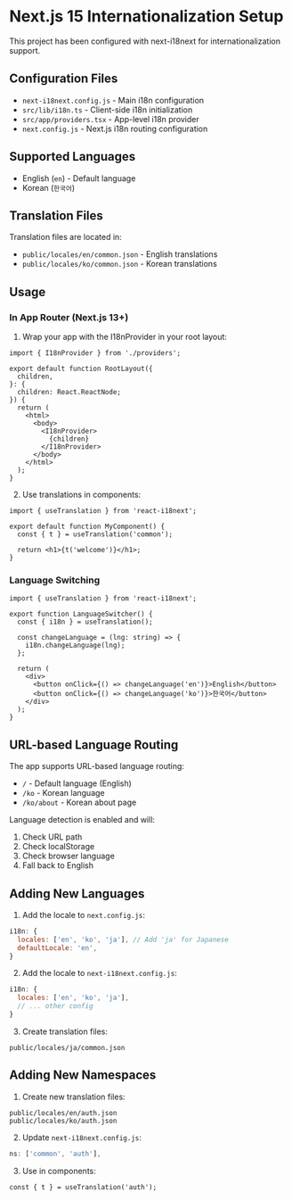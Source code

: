 # Next.js 15 Internationalization Setup

This project has been configured with next-i18next for internationalization support.

## Configuration Files

- `next-i18next.config.js` - Main i18n configuration
- `src/lib/i18n.ts` - Client-side i18n initialization
- `src/app/providers.tsx` - App-level i18n provider
- `next.config.js` - Next.js i18n routing configuration

## Supported Languages

- English (`en`) - Default language
- Korean (`한국어`)

## Translation Files

Translation files are located in:
- `public/locales/en/common.json` - English translations
- `public/locales/ko/common.json` - Korean translations

## Usage

### In App Router (Next.js 13+)

1. Wrap your app with the I18nProvider in your root layout:

```tsx
import { I18nProvider } from './providers';

export default function RootLayout({
  children,
}: {
  children: React.ReactNode;
}) {
  return (
    <html>
      <body>
        <I18nProvider>
          {children}
        </I18nProvider>
      </body>
    </html>
  );
}
```

2. Use translations in components:

```tsx
import { useTranslation } from 'react-i18next';

export default function MyComponent() {
  const { t } = useTranslation('common');
  
  return <h1>{t('welcome')}</h1>;
}
```

### Language Switching

```tsx
import { useTranslation } from 'react-i18next';

export function LanguageSwitcher() {
  const { i18n } = useTranslation();
  
  const changeLanguage = (lng: string) => {
    i18n.changeLanguage(lng);
  };
  
  return (
    <div>
      <button onClick={() => changeLanguage('en')}>English</button>
      <button onClick={() => changeLanguage('ko')}>한국어</button>
    </div>
  );
}
```

## URL-based Language Routing

The app supports URL-based language routing:
- `/` - Default language (English)
- `/ko` - Korean language
- `/ko/about` - Korean about page

Language detection is enabled and will:
1. Check URL path
2. Check localStorage
3. Check browser language
4. Fall back to English

## Adding New Languages

1. Add the locale to `next.config.js`:
```js
i18n: {
  locales: ['en', 'ko', 'ja'], // Add 'ja' for Japanese
  defaultLocale: 'en',
}
```

2. Add the locale to `next-i18next.config.js`:
```js
i18n: {
  locales: ['en', 'ko', 'ja'],
  // ... other config
}
```

3. Create translation files:
```
public/locales/ja/common.json
```

## Adding New Namespaces

1. Create new translation files:
```
public/locales/en/auth.json
public/locales/ko/auth.json
```

2. Update `next-i18next.config.js`:
```js
ns: ['common', 'auth'],
```

3. Use in components:
```tsx
const { t } = useTranslation('auth');
```
